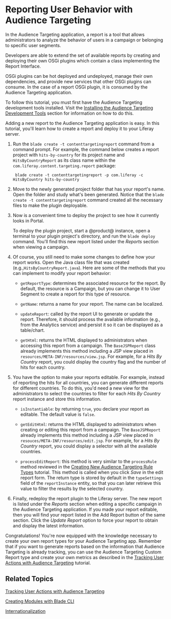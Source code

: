 # Reporting User Behavior with Audience Targeting

In the Audience Targeting application, a report is a tool that allows
administrators to analyze the behavior of users in a campaign or belonging to
specific user segments.

Developers are able to extend the set of available reports by creating and
deploying their own OSGi plugins which contain a class implementing the
Report Interface.

OSGi plugins can be hot deployed and undeployed, manage their own dependencies,
and provide new services that other OSGi plugins can consume. In the case of a
report OSGi plugin, it is consumed by the Audience Targeting application.

To follow this tutorial, you must first have the Audience Targeting development
tools installed. Visit the
[Installing the Audience Targeting Development Tools](/develop/tutorials/-/knowledge_base/7-0/creating-new-audience-targeting-rule-types#installing-the-audience-targeting-development-tools)
section for information on how to do this.

Adding a new report to the Audience Targeting application is easy. In this
tutorial, you'll learn how to create a report and deploy it to your Liferay
server.

1. Run the `blade create -t contenttargetingreport` command from a command
   prompt. For example, the command below creates a report project with
   `hits-by-country` for its project name and `HitsByCountryReport` as its class
   name within the `com.liferay.content.targeting.report` package:

        blade create -t contenttargetingreport -p com.liferay -c HitsByCountry hits-by-country

2. Move to the newly generated project folder that has your report's name. Open
   the folder and study what's been generated. Notice that the
   `blade create -t contenttargetingreport` command created all the necessary
   files to make the plugin deployable.

3. Now is a convenient time to deploy the project to see how it currently looks
   in Portal.

    To deploy the plugin project, start a @product@ instance, open a terminal to
    your plugin project's directory, and run the `blade deploy` command. You'll
    find this new report listed under the *Reports* section when viewing a
    campaign.

4. Of course, you still need to make some changes to define how your report
   works. Open the Java class file that was created
   (e.g.,`HitsByCountryReport.java`). Here are some of the methods that you can
   implement to modify your report behavior:

    * `getReportType`: determines the associated resource for the report. By
    default, the resource is a Campaign, but you can change it to User Segment
    to create a report for this type of resource.

    * `getName`: returns a name for your report. The name can be localized.

    * `updateReport`: called by the report UI to generate or update the report.
    Therefore, it should process the available information (e.g., from the
    Analytics service) and persist it so it can be displayed as a table/chart.

    * `getHtml`: returns the HTML displayed to administrators when accessing
    this report from a campaign. The `BaseJSPReport` class already implements
    this method including a JSP view placed in
    `resources/META-INF/resources/view.jsp`. For example, for a *Hits By
    Country* report, you could display the country flag and the number of hits
    for each country.

5. You have the option to make your reports editable. For example, instead of
   reporting the hits for all countries, you can generate different reports for
   different countries. To do this, you'd need a new view for the administrators
   to select the countries to filter for each *Hits By Country* report instance
   and store this information.

    * `isInstantiable`: by returning `true`, you declare your report as
    editable. The default value is `false`.

    * `getEditHtml`: returns the HTML displayed to administrators when creating
    or editing this report from a campaign. The `BaseJSPReport` already
    implements this method including a JSP view placed in
    `resouces/META-INF/resources/edit.jsp`. For example, for a *Hits By Country*
    report, you could display a selector with all the available countries.

	* `processEditReport`: this method is very similar to the `processRule`
	method reviewed in the
	[Creating New Audience Targeting Rule Types](/develop/tutorials/-/knowledge_base/7-0/creating-new-audience-targeting-rule-types)
	tutorial. This method is called when you click *Save* in the edit report
	form. The return type is stored by default in the `typeSettings` field
	of the `reportInstance` entity, so that you can later retrieve this value to
	filter the results by the selected country.

6. Finally, redeploy the report plugin to the Liferay server. The new report is
   listed under the *Reports* section when editing a specific campaign in the
   Audience Targeting application. If you made your report editable, then you
   will find your report listed in the Add Report button of the same section.
   Click the *Update Report* option to force your report to obtain and display
   the latest information.

Congratulations! You're now equipped with the knowledge necessary to create your
own report types for your Audience Targeting app. Remember that if you want to
generate reports based on the information that Audience Targeting is already
tracking, you can use the Audience Targeting Custom Report type and create your
own metrics as described in the
[Tracking User Actions with Audience Targeting](/develop/tutorials/-/knowledge_base/7-0/tracking-user-actions-with-audience-targeting)
tutorial.

## Related Topics

[Tracking User Actions with Audience Targeting](/develop/tutorials/-/knowledge_base/7-0/tracking-user-actions-with-audience-targeting)

[Creating Modules with Blade CLI](/develop/tutorials/-/knowledge_base/7-0/creating-modules-with-blade-cli)

[Internationalization](/develop/tutorials/-/knowledge_base/7-0/internationalization)
